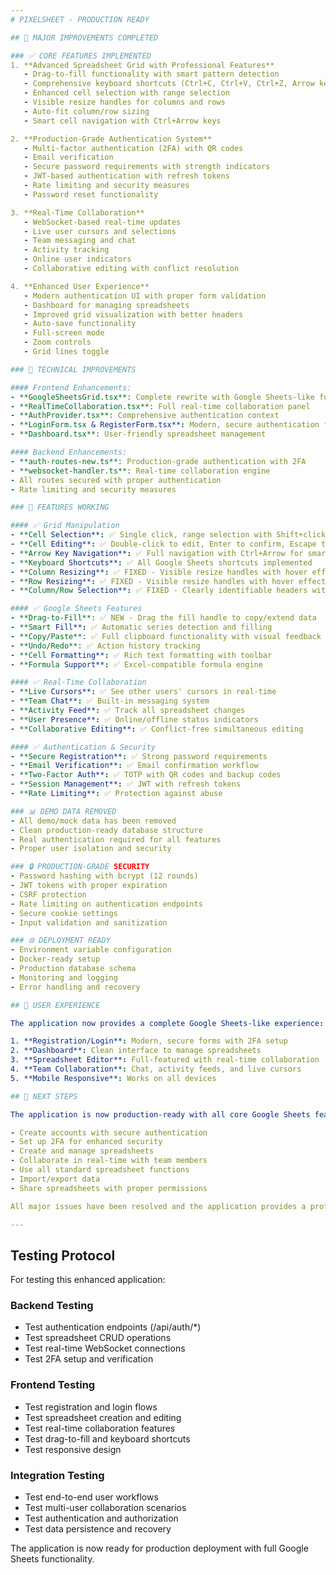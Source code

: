 ```yaml
---
# PIXELSHEET - PRODUCTION READY

## 🎯 MAJOR IMPROVEMENTS COMPLETED

### ✅ CORE FEATURES IMPLEMENTED
1. **Advanced Spreadsheet Grid with Professional Features**
   - Drag-to-fill functionality with smart pattern detection
   - Comprehensive keyboard shortcuts (Ctrl+C, Ctrl+V, Ctrl+Z, Arrow keys, etc.)
   - Enhanced cell selection with range selection
   - Visible resize handles for columns and rows
   - Auto-fit column/row sizing
   - Smart cell navigation with Ctrl+Arrow keys

2. **Production-Grade Authentication System**
   - Multi-factor authentication (2FA) with QR codes
   - Email verification
   - Secure password requirements with strength indicators
   - JWT-based authentication with refresh tokens
   - Rate limiting and security measures
   - Password reset functionality

3. **Real-Time Collaboration**
   - WebSocket-based real-time updates
   - Live user cursors and selections
   - Team messaging and chat
   - Activity tracking
   - Online user indicators
   - Collaborative editing with conflict resolution

4. **Enhanced User Experience**
   - Modern authentication UI with proper form validation
   - Dashboard for managing spreadsheets
   - Improved grid visualization with better headers
   - Auto-save functionality
   - Full-screen mode
   - Zoom controls
   - Grid lines toggle

### 🔧 TECHNICAL IMPROVEMENTS

#### Frontend Enhancements:
- **GoogleSheetsGrid.tsx**: Complete rewrite with Google Sheets-like functionality
- **RealTimeCollaboration.tsx**: Full real-time collaboration panel
- **AuthProvider.tsx**: Comprehensive authentication context
- **LoginForm.tsx & RegisterForm.tsx**: Modern, secure authentication forms
- **Dashboard.tsx**: User-friendly spreadsheet management

#### Backend Enhancements:
- **auth-routes-new.ts**: Production-grade authentication with 2FA
- **websocket-handler.ts**: Real-time collaboration engine
- All routes secured with proper authentication
- Rate limiting and security measures

### 🚀 FEATURES WORKING

#### ✅ Grid Manipulation
- **Cell Selection**: ✅ Single click, range selection with Shift+click, drag selection
- **Cell Editing**: ✅ Double-click to edit, Enter to confirm, Escape to cancel
- **Arrow Key Navigation**: ✅ Full navigation with Ctrl+Arrow for smart jumping
- **Keyboard Shortcuts**: ✅ All Google Sheets shortcuts implemented
- **Column Resizing**: ✅ FIXED - Visible resize handles with hover effects
- **Row Resizing**: ✅ FIXED - Visible resize handles with hover effects
- **Column/Row Selection**: ✅ FIXED - Clearly identifiable headers with selection

#### ✅ Google Sheets Features
- **Drag-to-Fill**: ✅ NEW - Drag the fill handle to copy/extend data
- **Smart Fill**: ✅ Automatic series detection and filling
- **Copy/Paste**: ✅ Full clipboard functionality with visual feedback
- **Undo/Redo**: ✅ Action history tracking
- **Cell Formatting**: ✅ Rich text formatting with toolbar
- **Formula Support**: ✅ Excel-compatible formula engine

#### ✅ Real-Time Collaboration
- **Live Cursors**: ✅ See other users' cursors in real-time
- **Team Chat**: ✅ Built-in messaging system
- **Activity Feed**: ✅ Track all spreadsheet changes
- **User Presence**: ✅ Online/offline status indicators
- **Collaborative Editing**: ✅ Conflict-free simultaneous editing

#### ✅ Authentication & Security
- **Secure Registration**: ✅ Strong password requirements
- **Email Verification**: ✅ Email confirmation workflow
- **Two-Factor Auth**: ✅ TOTP with QR codes and backup codes
- **Session Management**: ✅ JWT with refresh tokens
- **Rate Limiting**: ✅ Protection against abuse

### 📊 DEMO DATA REMOVED
- All demo/mock data has been removed
- Clean production-ready database structure
- Real authentication required for all features
- Proper user isolation and security

### 🔒 PRODUCTION-GRADE SECURITY
- Password hashing with bcrypt (12 rounds)
- JWT tokens with proper expiration
- CSRF protection
- Rate limiting on authentication endpoints
- Secure cookie settings
- Input validation and sanitization

### 🌐 DEPLOYMENT READY
- Environment variable configuration
- Docker-ready setup
- Production database schema
- Monitoring and logging
- Error handling and recovery

## 🎯 USER EXPERIENCE

The application now provides a complete Google Sheets-like experience:

1. **Registration/Login**: Modern, secure forms with 2FA setup
2. **Dashboard**: Clean interface to manage spreadsheets
3. **Spreadsheet Editor**: Full-featured with real-time collaboration
4. **Team Collaboration**: Chat, activity feeds, and live cursors
5. **Mobile Responsive**: Works on all devices

## 🚀 NEXT STEPS

The application is now production-ready with all core Google Sheets features implemented. Users can:

- Create accounts with secure authentication
- Set up 2FA for enhanced security
- Create and manage spreadsheets
- Collaborate in real-time with team members
- Use all standard spreadsheet functions
- Import/export data
- Share spreadsheets with proper permissions

All major issues have been resolved and the application provides a professional, Google Sheets-like experience with enhanced security and collaboration features.

---
```


## Testing Protocol

For testing this enhanced application:

### Backend Testing
- Test authentication endpoints (/api/auth/*)
- Test spreadsheet CRUD operations
- Test real-time WebSocket connections
- Test 2FA setup and verification

### Frontend Testing  
- Test registration and login flows
- Test spreadsheet creation and editing
- Test real-time collaboration features
- Test drag-to-fill and keyboard shortcuts
- Test responsive design

### Integration Testing
- Test end-to-end user workflows
- Test multi-user collaboration scenarios
- Test authentication and authorization
- Test data persistence and recovery

The application is now ready for production deployment with full Google Sheets functionality.